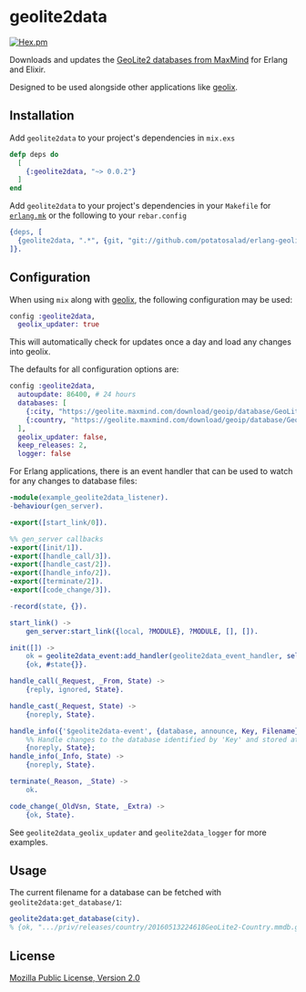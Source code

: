 # geolite2data

[![Hex.pm](https://img.shields.io/hexpm/v/geolite2data.svg)](https://hex.pm/packages/geolite2data)

Downloads and updates the [GeoLite2 databases from MaxMind](https://dev.maxmind.com/geoip/geoip2/geolite2/) for Erlang and Elixir.

Designed to be used alongside other applications like [geolix](https://github.com/mneudert/geolix).

## Installation

Add `geolite2data` to your project's dependencies in `mix.exs`

```elixir
defp deps do
  [
    {:geolite2data, "~> 0.0.2"}
  ]
end
```

Add `geolite2data` to your project's dependencies in your `Makefile` for [`erlang.mk`](https://github.com/ninenines/erlang.mk) or the following to your `rebar.config`

```erlang
{deps, [
  {geolite2data, ".*", {git, "git://github.com/potatosalad/erlang-geolite2data.git", {branch, "master"}}}
]}.
```

## Configuration

When using `mix` along with [geolix](https://github.com/mneudert/geolix), the following configuration may be used:

```elixir
config :geolite2data,
  geolix_updater: true
```

This will automatically check for updates once a day and load any changes into geolix.

The defaults for all configuration options are:

```elixir
config :geolite2data,
  autoupdate: 86400, # 24 hours
  databases: [
    {:city, "https://geolite.maxmind.com/download/geoip/database/GeoLite2-City.md5", "https://geolite.maxmind.com/download/geoip/database/GeoLite2-City.mmdb.gz"},
    {:country, "https://geolite.maxmind.com/download/geoip/database/GeoLite2-Country.md5", "https://geolite.maxmind.com/download/geoip/database/GeoLite2-Country.mmdb.gz"}
  ],
  geolix_updater: false,
  keep_releases: 2,
  logger: false
```

For Erlang applications, there is an event handler that can be used to watch for any changes to database files:

```erlang
-module(example_geolite2data_listener).
-behaviour(gen_server).

-export([start_link/0]).

%% gen_server callbacks
-export([init/1]).
-export([handle_call/3]).
-export([handle_cast/2]).
-export([handle_info/2]).
-export([terminate/2]).
-export([code_change/3]).

-record(state, {}).

start_link() ->
    gen_server:start_link({local, ?MODULE}, ?MODULE, [], []).

init([]) ->
    ok = geolite2data_event:add_handler(geolite2data_event_handler, self()),
    {ok, #state{}}.

handle_call(_Request, _From, State) ->
    {reply, ignored, State}.

handle_cast(_Request, State) ->
    {noreply, State}.

handle_info({'$geolite2data-event', {database, announce, Key, Filename}}, State) ->
    %% Handle changes to the database identified by 'Key' and stored at 'Filename'
    {noreply, State};
handle_info(_Info, State) ->
    {noreply, State}.

terminate(_Reason, _State) ->
    ok.

code_change(_OldVsn, State, _Extra) ->
    {ok, State}.
```

See `geolite2data_geolix_updater` and `geolite2data_logger` for more examples.

## Usage

The current filename for a database can be fetched with `geolite2data:get_database/1`:

```erlang
geolite2data:get_database(city).
% {ok, ".../priv/releases/country/20160513224618GeoLite2-Country.mmdb.gz"}
```

## License

[Mozilla Public License, Version 2.0](https://www.mozilla.org/en-US/MPL/2.0/)
